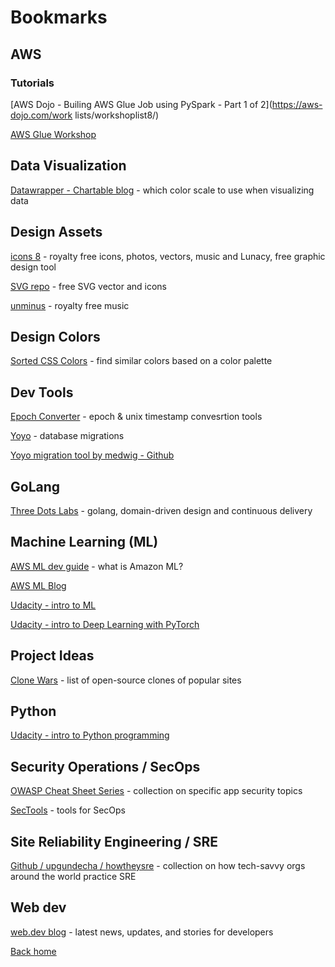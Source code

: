 # Bookmarks

## AWS

### Tutorials

[AWS Dojo - Builing AWS Glue Job using PySpark - Part 1 of 2](https://aws-dojo.com/work
lists/workshoplist8/)

[AWS Glue Workshop](https://aws-glue-intro.workshop.aws/intro.html)



## Data Visualization

[Datawrapper - Chartable blog](https://blog.datawrapper.de/which-color-scale-to-use-in-data-vis/) - which color scale to use when visualizing data

## Design Assets

[icons 8](https://icons8.com/) - royalty free icons, photos, vectors, music and Lunacy, free graphic design tool

[SVG repo](https://www.svgrepo.com) - free SVG vector and icons

[unminus](https://www.unminus.com/) - royalty free music

## Design Colors

[Sorted CSS Colors](https://enes.in/sorted-colors/) - find similar colors based on a color palette

## Dev Tools

[Epoch Converter](https://www.epochconverter.com) - epoch & unix timestamp convesrtion tools

[Yoyo](https://ollycope.com/software/yoyo/latest/) - database migrations

[Yoyo migration tool by medwig - Github](https://github.com/medwig/yoyo-migration-tutorial)

## GoLang

[Three Dots Labs](https://threedots.tech) - golang, domain-driven design and continuous delivery

## Machine Learning (ML)

[AWS ML dev guide](https://docs.aws.amazon.com/machine-learning/latest/dg/what-is-amazon-machine-learning.html) - what is Amazon ML?

[AWS ML Blog](https://aws.amazon.com/blogs/machine-learning/)

[Udacity - intro to ML](https://www.udacity.com/course/intro-to-machine-learning--ud120)

[Udacity - intro to Deep Learning with PyTorch](https://www.udacity.com/course/deep-learning-pytorch--ud188)

## Project Ideas

[Clone Wars](https://gourav.io/clone-wars) - list of open-source clones of popular sites

## Python

[Udacity - intro to Python programming](https://classroom.udacity.com/courses/ud1110)

## Security Operations / SecOps

[OWASP Cheat Sheet Series](https://cheatsheetseries.owasp.org/index.html) - collection on specific app security topics

[SecTools](https://sectools.org) - tools for SecOps

## Site Reliability Engineering / SRE

[Github / upgundecha / howtheysre](https://github.com/upgundecha/howtheysre) - collection on how tech-savvy orgs around the world practice SRE

## Web dev

[web.dev blog](hhttps://web.dev/blog/) - latest news, updates, and stories for developers

[Back home](./README.md)
